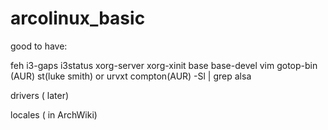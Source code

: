 # arcolinux_basic

good to have:

feh
i3-gaps
i3status
xorg-server
xorg-xinit
base
base-devel
vim
gotop-bin (AUR)
st(luke smith) or urvxt
compton(AUR)
-Sl | grep alsa 

drivers ( later)

locales ( in ArchWiki)
